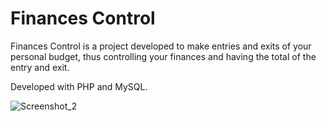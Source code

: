 # Finances Control

Finances Control is a project developed to make entries and exits of your personal budget, thus controlling your finances and having the total of the entry and exit.

Developed with PHP and MySQL.

![Screenshot_2](https://user-images.githubusercontent.com/110068135/225785534-4b804527-f767-4b96-9369-cd8392ba0523.png)
